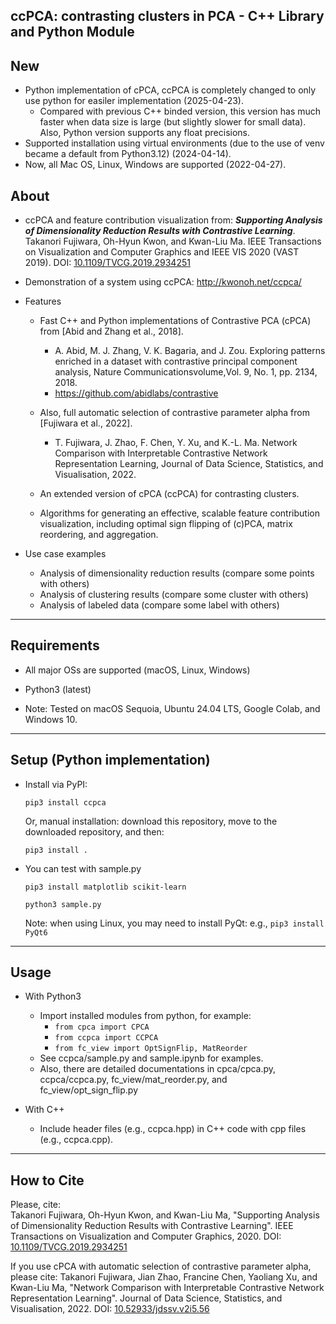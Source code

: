 ## ccPCA: contrasting clusters in PCA - C++ Library and Python Module

New
-----
* Python implementation of cPCA, ccPCA is completely changed to only use python for easiler implementation (2025-04-23).
    - Compared with previous C++ binded version, this version has much faster when data size is large (but slightly slower for small data). Also, Python version supports any float precisions.
* Supported installation using virtual environments (due to the use of venv became a default from Python3.12) (2024-04-14).
* Now, all Mac OS, Linux, Windows are supported (2022-04-27).

About
-----
* ccPCA and feature contribution visualization from: ***Supporting Analysis of Dimensionality Reduction Results with Contrastive Learning***.
Takanori Fujiwara, Oh-Hyun Kwon, and Kwan-Liu Ma.
IEEE Transactions on Visualization and Computer Graphics and IEEE VIS 2020 (VAST 2019).
DOI: [10.1109/TVCG.2019.2934251](https://doi.org/10.1109/TVCG.2019.2934251)

* Demonstration of a system using ccPCA: http://kwonoh.net/ccpca/

* Features
  * Fast C++ and Python implementations of Contrastive PCA (cPCA) from [Abid and Zhang et al., 2018].<br />
    * A. Abid, M. J. Zhang, V. K. Bagaria, and J. Zou. Exploring patterns enriched in a dataset with contrastive principal component analysis, Nature Communicationsvolume,Vol. 9, No. 1, pp. 2134, 2018.
    * https://github.com/abidlabs/contrastive
  * Also, full automatic selection of contrastive parameter alpha from [Fujiwara et al., 2022].
    * T. Fujiwara, J. Zhao, F. Chen, Y. Xu, and K.-L. Ma. Network Comparison with Interpretable Contrastive Network Representation Learning, Journal of Data Science, Statistics, and Visualisation, 2022.

  * An extended version of cPCA (ccPCA) for contrasting clusters.

  * Algorithms for generating an effective, scalable feature contribution visualization, including optimal sign flipping of (c)PCA, matrix reordering, and aggregation.

* Use case examples
  * Analysis of dimensionality reduction results (compare some points with others)
  * Analysis of clustering results (compare some cluster with others)
  * Analysis of labeled data (compare some label with others)

******

Requirements
-----
* All major OSs are supported (macOS, Linux, Windows)

* Python3 (latest)

* Note: Tested on macOS Sequoia, Ubuntu 24.04 LTS, Google Colab, and Windows 10. 

******

Setup (Python implementation)
-----

* Install via PyPI:

  `pip3 install ccpca`

  Or, manual installation: download this repository, move to the downloaded repository, and then:

    `pip3 install .`

* You can test with sample.py

    `pip3 install matplotlib scikit-learn`

    `python3 sample.py`

    Note: when using Linux, you may need to install PyQt: e.g., `pip3 install PyQt6`

******

Usage
-----
* With Python3
    * Import installed modules from python, for example: 
        - `from cpca import CPCA`
        - `from ccpca import CCPCA`
        - `from fc_view import OptSignFlip, MatReorder`
    * See ccpca/sample.py and sample.ipynb for examples.
    * Also, there are detailed documentations in cpca/cpca.py, ccpca/ccpca.py, fc_view/mat_reorder.py, and fc_view/opt_sign_flip.py

* With C++
    * Include header files (e.g., ccpca.hpp) in C++ code with cpp files (e.g., ccpca.cpp).

******

## How to Cite
Please, cite:    
Takanori Fujiwara, Oh-Hyun Kwon, and Kwan-Liu Ma, "Supporting Analysis of Dimensionality Reduction Results with Contrastive Learning".
IEEE Transactions on Visualization and Computer Graphics, 2020.
DOI: [10.1109/TVCG.2019.2934251](https://doi.org/10.1109/TVCG.2019.2934251)

If you use cPCA with automatic selection of contrastive parameter alpha, please cite:
Takanori Fujiwara, Jian Zhao, Francine Chen, Yaoliang Xu, and Kwan-Liu Ma,
"Network Comparison with Interpretable Contrastive Network Representation Learning". 	Journal of Data Science, Statistics, and Visualisation, 2022.
DOI: [10.52933/jdssv.v2i5.56](https://doi.org/10.52933/jdssv.v2i5.56)
